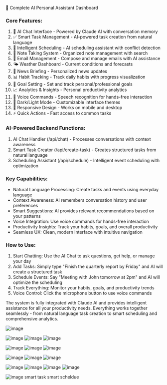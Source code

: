 🎯 Complete AI Personal Assistant Dashboard

### Core Features:

1. 🤖 AI Chat Interface - Powered by Claude AI with conversation memory
2. ✅ Smart Task Management - AI-powered task creation from natural language
3. 📅 Intelligent Scheduling - AI scheduling assistant with conflict detection
4. 📝 Note Taking System - Organized note management with search
5. 📧 Email Management - Compose and manage emails with AI assistance
6. 🌤️ Weather Dashboard - Current conditions and forecasts
7. 📰 News Briefing - Personalized news updates
8. 📊 Habit Tracking - Track daily habits with progress visualization
9. 🎯 Goal Setting - Set and track personal/professional goals
10. 📈 Analytics & Insights - Personal productivity analytics
11. 🎤 Voice Commands - Speech recognition for hands-free interaction
12. 🎨 Dark/Light Mode - Customizable interface themes
13. 📱 Responsive Design - Works on mobile and desktop
14. ⚡ Quick Actions - Fast access to common tasks

### AI-Powered Backend Functions:

1. AI Chat Handler (/api/chat) - Processes conversations with context awareness
2. Smart Task Creator (/api/create-task) - Creates structured tasks from natural language
3. Scheduling Assistant (/api/schedule) - Intelligent event scheduling with optimization

### Key Capabilities:

- Natural Language Processing: Create tasks and events using everyday language
- Context Awareness: AI remembers conversation history and user preferences
- Smart Suggestions: AI provides relevant recommendations based on your patterns
- Voice Integration: Use voice commands for hands-free interaction
- Productivity Insights: Track your habits, goals, and overall productivity
- Seamless UX: Clean, modern interface with intuitive navigation

### How to Use:

1. Start Chatting: Use the AI Chat to ask questions, get help, or manage your day
2. Add Tasks: Simply type "Finish the quarterly report by Friday" and AI will create a structured task
3. Schedule Events: Say "Meeting with John tomorrow at 2pm" and AI will optimize the scheduling
4. Track Everything: Monitor your habits, goals, and productivity trends
5. Voice Control: Click the microphone button to use voice commands

The system is fully integrated with Claude AI and provides intelligent assistance for all your productivity needs. Everything works together seamlessly - from natural language task creation to smart scheduling and comprehensive analytics.


![image](https://github.com/user-attachments/assets/a3fff79a-638a-4dca-8fbb-d463eba2a224)

![image](https://github.com/user-attachments/assets/26851fc5-6ddc-4de0-98a0-0aa0640ca3ca)
![image](https://github.com/user-attachments/assets/4ee46b58-752b-4a52-9a26-8c866ce7eab9)
![image](https://github.com/user-attachments/assets/ac869089-6c7d-4b91-9d46-bee4ae279b3b)

![image](https://github.com/user-attachments/assets/30d41950-31f8-4798-a0a8-ff8917eb425e)
![image](https://github.com/user-attachments/assets/83194eeb-710c-444f-bc3c-98007377afb5)
![image](https://github.com/user-attachments/assets/d4e9676a-452d-43e6-b368-e2998a54d837)

![image](https://github.com/user-attachments/assets/ff4c68b3-29e8-4bda-b508-d80cdf5678f7)
![image](https://github.com/user-attachments/assets/0c83f0c6-6949-4fdb-81bf-279b35f75cbb)
![image](https://github.com/user-attachments/assets/accedce7-b400-4138-8f05-849485325dcf)

![image](https://github.com/user-attachments/assets/8d730adc-bd2e-42ce-b01f-ac04863dcf95)
![image](https://github.com/user-attachments/assets/55776ce5-6652-49d3-8765-874e2832f0c0)
![image](https://github.com/user-attachments/assets/81e9f397-14d1-493f-b6ec-dbc765f4adc1)
![image](https://github.com/user-attachments/assets/2e899bea-be75-4f34-afa6-b926b2096323)

![image](https://github.com/user-attachments/assets/c73f5100-e898-41e2-b4a6-2d9242c9e70e)
smart task smart scheldue










